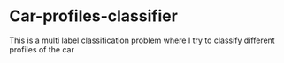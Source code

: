 # Car-profiles-classifier
This is a multi label classification problem where I try to classify different profiles of the car
